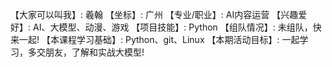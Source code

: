 【大家可以叫我】: 羲翰
【坐标】: 广州
【专业/职业】: AI内容运营
【兴趣爱好】: AI、大模型、动漫、游戏
【项目技能】: Python
【组队情况】: 未组队，快来一起!
【本课程学习基础】: Python、git、Linux
【本期活动目标】: 一起学习，多交朋友，了解和实战大模型!